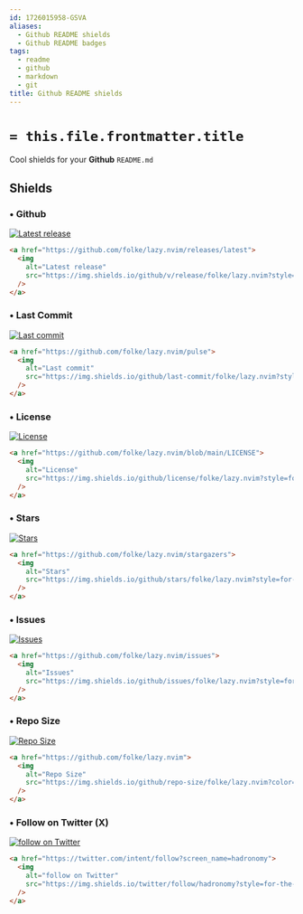 ```yaml
---
id: 1726015958-GSVA
aliases:
  - Github README shields
  - Github README badges
tags:
  - readme
  - github
  - markdown
  - git
title: Github README shields
---
```

# `= this.file.frontmatter.title`

Cool shields for your **Github** `README.md`

## Shields

### &bull; Github

<a href="https://github.com/folke/lazy.nvim/releases/latest">
  <img alt="Latest release" src="https://img.shields.io/github/v/release/folke/lazy.nvim?style=for-the-badge&logo=starship&color=C9CBFF&logoColor=D9E0EE&labelColor=302D41&include_prerelease&sort=semver" />
</a>

```html
<a href="https://github.com/folke/lazy.nvim/releases/latest">
  <img
    alt="Latest release"
    src="https://img.shields.io/github/v/release/folke/lazy.nvim?style=for-the-badge&logo=starship&color=C9CBFF&logoColor=D9E0EE&labelColor=302D41&include_prerelease&sort=semver"
  />
</a>
```

### &bull; Last Commit

<a href="https://github.com/folke/lazy.nvim/pulse">
  <img alt="Last commit" src="https://img.shields.io/github/last-commit/folke/lazy.nvim?style=for-the-badge&logo=starship&color=8bd5ca&logoColor=D9E0EE&labelColor=302D41"/>
</a>

```html
<a href="https://github.com/folke/lazy.nvim/pulse">
  <img
    alt="Last commit"
    src="https://img.shields.io/github/last-commit/folke/lazy.nvim?style=for-the-badge&logo=starship&color=8bd5ca&logoColor=D9E0EE&labelColor=302D41"
  />
</a>
```

### &bull; License

<a href="https://github.com/folke/lazy.nvim/blob/main/LICENSE">
  <img alt="License" src="https://img.shields.io/github/license/folke/lazy.nvim?style=for-the-badge&logo=starship&color=ee999f&logoColor=D9E0EE&labelColor=302D41" />
</a>

```html
<a href="https://github.com/folke/lazy.nvim/blob/main/LICENSE">
  <img
    alt="License"
    src="https://img.shields.io/github/license/folke/lazy.nvim?style=for-the-badge&logo=starship&color=ee999f&logoColor=D9E0EE&labelColor=302D41"
  />
</a>
```

### &bull; Stars

<a href="https://github.com/folke/lazy.nvim/stargazers">
  <img alt="Stars" src="https://img.shields.io/github/stars/folke/lazy.nvim?style=for-the-badge&logo=starship&color=c69ff5&logoColor=D9E0EE&labelColor=302D41" />
</a>

```html
<a href="https://github.com/folke/lazy.nvim/stargazers">
  <img
    alt="Stars"
    src="https://img.shields.io/github/stars/folke/lazy.nvim?style=for-the-badge&logo=starship&color=c69ff5&logoColor=D9E0EE&labelColor=302D41"
  />
</a>
```

### &bull; Issues

<a href="https://github.com/folke/lazy.nvim/issues">
  <img alt="Issues" src="https://img.shields.io/github/issues/folke/lazy.nvim?style=for-the-badge&logo=bilibili&color=F5E0DC&logoColor=D9E0EE&labelColor=302D41" />
</a>

```html
<a href="https://github.com/folke/lazy.nvim/issues">
  <img
    alt="Issues"
    src="https://img.shields.io/github/issues/folke/lazy.nvim?style=for-the-badge&logo=bilibili&color=F5E0DC&logoColor=D9E0EE&labelColor=302D41"
  />
</a>
```

### &bull; Repo Size

<a href="https://github.com/folke/lazy.nvim">
      <img alt="Repo Size" src="https://img.shields.io/github/repo-size/folke/lazy.nvim?color=%23DDB6F2&label=SIZE&logo=codesandbox&style=for-the-badge&logoColor=D9E0EE&labelColor=302D41" />
</a>

```html
<a href="https://github.com/folke/lazy.nvim">
  <img
    alt="Repo Size"
    src="https://img.shields.io/github/repo-size/folke/lazy.nvim?color=%23DDB6F2&label=SIZE&logo=codesandbox&style=for-the-badge&logoColor=D9E0EE&labelColor=302D41"
  />
</a>
```

### &bull; Follow on Twitter (X)

<a href="https://twitter.com/intent/follow?screen_name=hadronomy">
  <img
    alt="follow on Twitter"
    src="https://img.shields.io/twitter/follow/hadronomy?style=for-the-badge&logo=x&color=8aadf3&logoColor=D9E0EE&labelColor=302D41"
  />
</a>

```html
<a href="https://twitter.com/intent/follow?screen_name=hadronomy">
  <img
    alt="follow on Twitter"
    src="https://img.shields.io/twitter/follow/hadronomy?style=for-the-badge&logo=x&color=8aadf3&logoColor=D9E0EE&labelColor=302D41"
  />
</a>
```
